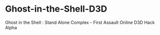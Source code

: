 # Ghost-in-the-Shell-D3D
Ghost in the Shell : Stand Alone Complex - First Assault Online D3D Hack Alpha
